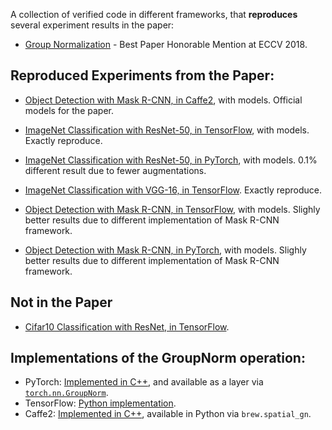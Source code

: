 
A collection of verified code in different frameworks, that __reproduces__ several experiment results in the paper:

+ [Group Normalization](https://arxiv.org/abs/1803.08494) - Best Paper Honorable Mention at ECCV 2018.


## Reproduced Experiments from the Paper:

+ [Object Detection with Mask R-CNN, in Caffe2](https://github.com/facebookresearch/Detectron/tree/master/projects/GN), with models. Official models for the paper.

+ [ImageNet Classification with ResNet-50, in TensorFlow](ImageNet-ResNet-TensorFlow/), with models. Exactly reproduce.

+ [ImageNet Classification with ResNet-50, in PyTorch](ImageNet-ResNet-PyTorch/), with models.
  0.1% different result due to fewer augmentations.

+ [ImageNet Classification with VGG-16, in TensorFlow](https://github.com/tensorpack/tensorpack/tree/master/examples/ImageNetModels#vgg16).
  Exactly reproduce.

+ [Object Detection with Mask R-CNN, in TensorFlow](https://github.com/tensorpack/tensorpack/tree/master/examples/FasterRCNN), with models.
  Slighly better results due to different implementation of Mask R-CNN framework.
  
+ [Object Detection with Mask R-CNN, in PyTorch](https://github.com/facebookresearch/detectron2/blob/master/MODEL_ZOO.md#other-settings), with models.
  Slighly better results due to different implementation of Mask R-CNN framework.

## Not in the Paper

+ [Cifar10 Classification with ResNet, in TensorFlow](Cifar10-ResNet-TensorFlow/).


## Implementations of the GroupNorm operation:

+ PyTorch: [Implemented in C++](https://github.com/pytorch/pytorch/blob/master/aten/src/ATen/native/Normalization.cpp),
  and available as a layer via [`torch.nn.GroupNorm`](https://pytorch.org/docs/stable/nn.html#torch.nn.GroupNorm).
+ TensorFlow: [Python implementation](ImageNet-ResNet-TensorFlow/resnet_model.py).
+ Caffe2: [Implemented in C++](https://github.com/pytorch/pytorch/blob/master/caffe2/operators/group_norm_op.h),
	available in Python via `brew.spatial_gn`.
